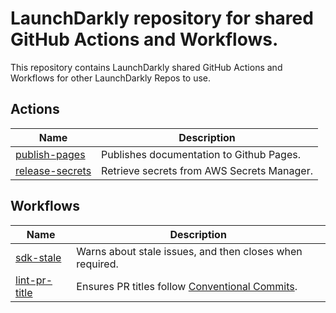 # LaunchDarkly repository for shared GitHub Actions and Workflows.

This repository contains LaunchDarkly shared GitHub Actions and Workflows for other LaunchDarkly Repos to use.


## Actions
| Name                                                   | Description                                |
|--------------------------------------------------------|--------------------------------------------|
| [publish-pages](./actions/publish-pages/README.md)     | Publishes documentation to Github Pages.   |
| [release-secrets](./actions/release-secrets/README.md) | Retrieve secrets from AWS Secrets Manager. |


## Workflows
| Name                                                   | Description                                                            |
|--------------------------------------------------------|------------------------------------------------------------------------|
| [sdk-stale](./.github/workflows/sdk-stale.yml)         | Warns about stale issues, and then closes when required.               |
| [lint-pr-title](./.github/workflows/lint-pr-title.yml) | Ensures PR titles follow [Conventional Commits][conventional-commits]. |


[conventional-commits]: https://www.conventionalcommits.org/en/v1.0.0/
